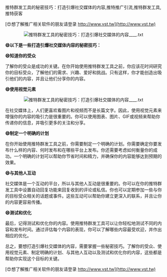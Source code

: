 推特群发工具的秘密技巧：打造引爆社交媒体的内容,推特推广引流,推特群发工具,推特获客

[😍想了解推广相关软件的朋友请登录 http://www.vst.tw](http://www.vst.tw)

 <center><img src="https://vst.tw/MP4/tuiguang/png/8.png" alt="推特群发工具的秘密技巧：打造引爆社交媒体的内容____.txt"></center>

**😄以下是一些打造引爆社交媒体内容的秘密技巧：**

**😄知道你的受众**

了解你的受众是成功的关键。在你开始使用推特群发工具之前，你应该花时间研究你的目标受众，了解他们的需求、兴趣、爱好和挑战。只有这样，你才能创造出吸引他们的内容，并且让他们分享你的内容。

**😄使用视觉元素**

 <center><img src="https://vst.tw/MP4/tuiguang/png/8.png" alt="推特群发工具的秘密技巧：打造引爆社交媒体的内容____.txt"></center>

在社交媒体上，人们更喜欢看图片和视频而不是长篇文字。因此，使用视觉元素来增强你的内容的吸引力是很重要的。你可以使用图表、图片、GIF或视频来帮助你传递你的信息，并吸引更多的关注和分享。

**😄制定一个明确的计划**

在你开始使用推特群发工具之前，你需要制定一个明确的计划。你需要确定你要发布什么样的内容、何时发布和在哪些平台上发布。你还需要考虑如何衡量你的成功。一个明确的计划可以帮助你节省时间和精力，并确保你的内容能够达到预期的效果。

**😄与其他人互动**

社交媒体是一个互动的平台，所以与其他人互动是很重要的。你可以在你的推特群发工具中设置自动回复功能来回复收到的评论或私信。你也可以定期参加一些与你的目标受众相关的话题或事件。这些互动可以帮助你建立更深入的联系，并且让你的内容更容易传播。

**😄测试和优化**

最后，记得测试和优化你的内容。使用推特群发工具可以让你轻松地测试不同的内容和发布时间。通过评估每个内容的表现，你可以了解哪些内容最受欢迎，并作出相应的优化。

总之，要想打造引爆社交媒体的内容，需要掌握一些秘密技巧。了解你的受众、使用视觉元素、制定明确的计划、与其他人互动以及测试和优化你的内容，这些都是帮助你实现这个目标的关键。

[😍想了解推广相关软件的朋友请登录 http://www.vst.tw](http://www.vst.tw)



